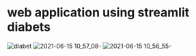 # web application using streamlit diabets



![diabet](https://user-images.githubusercontent.com/73725029/122033538-88f76500-cdc8-11eb-86be-66c55b5cf8d3.png)
![2021-06-15 10_57_08-](https://user-images.githubusercontent.com/73725029/122033514-8137c080-cdc8-11eb-9537-cd48a286ab3d.png)
![2021-06-15 10_56_55-](https://user-images.githubusercontent.com/73725029/122033518-8268ed80-cdc8-11eb-8124-3193ff661a0e.png)

